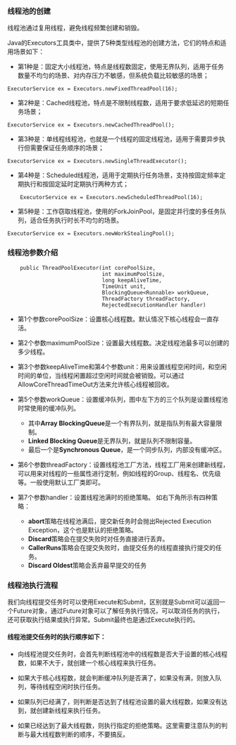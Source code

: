 ### 线程池的创建

线程池通过复用线程，避免线程频繁创建和销毁。

Java的Executors工具类中，提供了5种类型线程池的创建方法，它们的特点和适用场景如下：

- 第1种是：固定大小线程池，特点是线程数固定，使用无界队列，适用于任务数量不均匀的场景、对内存压力不敏感，但系统负载比较敏感的场景；
 
```
ExecutorService ex = Executors.newFixedThreadPool(16);
```
  
- 第2种是：Cached线程池，特点是不限制线程数，适用于要求低延迟的短期任务场景；

```
ExecutorService ex = Executors.newCachedThreadPool();
```

- 第3种是：单线程线程池，也就是一个线程的固定线程池，适用于需要异步执行但需要保证任务顺序的场景；
 

```
ExecutorService ex = Executors.newSingleThreadExecutor();
```

- 第4种是：Scheduled线程池，适用于定期执行任务场景，支持按固定频率定期执行和按固定延时定期执行两种方式；
 

```
	ExecutorService ex = Executors.newScheduledThreadPool(16);
```

- 第5种是：工作窃取线程池，使用的ForkJoinPool，是固定并行度的多任务队列，适合任务执行时长不均匀的场景。

```
ExecutorService ex = Executors.newWorkStealingPool();
```

### 线程池参数介绍  


```
    public ThreadPoolExecutor(int corePoolSize,
                              int maximumPoolSize,
                              long keepAliveTime,
                              TimeUnit unit,
                              BlockingQueue<Runnable> workQueue,
                              ThreadFactory threadFactory,
                              RejectedExecutionHandler handler)
```

- 第1个参数corePoolSize：设置核心线程数。默认情况下核心线程会一直存活。

- 第2个参数maximumPoolSize：设置最大线程数。决定线程池最多可以创建的多少线程。

- 第3个参数keepAliveTime和第4个参数unit：用来设置线程空闲时间，和空闲时间的单位，当线程闲置超过空闲时间就会被销毁。可以通过AllowCoreThreadTimeOut方法来允许核心线程被回收。

- 第5个参数workQueue：设置缓冲队列，图中左下方的三个队列是设置线程池时常使用的缓冲队列。
  
   - 其中**Array BlockingQueue**是一个有界队列，就是指队列有最大容量限制。
   - **Linked Blocking Queue**是无界队列，就是队列不限制容量。
   - 最后一个是**Synchronous Queue**，是一个同步队列，内部没有缓冲区。


- 第6个参数threadFactory：设置线程池工厂方法，线程工厂用来创建新线程，可以用来对线程的一些属性进行定制，例如线程的Group、线程名、优先级等。一般使用默认工厂类即可。

- 第7个参数handler：设置线程池满时的拒绝策略。
  如右下角所示有四种策略：
    - **abort**策略在线程池满后，提交新任务时会抛出Rejected Execution Exception，这个也是默认的拒绝策略。
    - **Discard**策略会在提交失败时对任务直接进行丢弃。
    - **CallerRuns**策略会在提交失败时，由提交任务的线程直接执行提交的任务。
    - **Discard Oldest**策略会丢弃最早提交的任务
###  线程池执行流程
我们向线程提交任务时可以使用Execute和Submit，区别就是Submit可以返回一个Future对象，通过Future对象可以了解任务执行情况，可以取消任务的执行，还可获取执行结果或执行异常。Submit最终也是通过Execute执行的。

#### 线程池提交任务时的执行顺序如下：
- 向线程池提交任务时，会首先判断线程池中的线程数是否大于设置的核心线程数，如果不大于，就创建一个核心线程来执行任务。

- 如果大于核心线程数，就会判断缓冲队列是否满了，如果没有满，则放入队列，等待线程空闲时执行任务。

- 如果队列已经满了，则判断是否达到了线程池设置的最大线程数，如果没有达到，就创建新线程来执行任务。

- 如果已经达到了最大线程数，则执行指定的拒绝策略。这里需要注意队列的判断与最大线程数判断的顺序，不要搞反。
